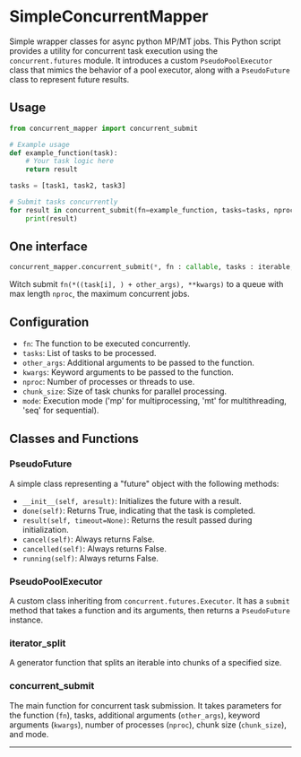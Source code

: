 # SimpleConcurrentMapper
Simple wrapper classes for async python MP/MT jobs. This Python script provides a utility for concurrent task execution using the `concurrent.futures` module. It introduces a custom `PseudoPoolExecutor` class that mimics the behavior of a pool executor, along with a `PseudoFuture` class to represent future results.


## Usage

```python
from concurrent_mapper import concurrent_submit

# Example usage
def example_function(task):
    # Your task logic here
    return result

tasks = [task1, task2, task3]

# Submit tasks concurrently
for result in concurrent_submit(fn=example_function, tasks=tasks, nproc=4, chunk_size=2, mode='mt'):
    print(result)
```

## One interface

```python
concurrent_mapper.concurrent_submit(*, fn : callable, tasks : iterable, other_args=tuple(), kwargs=dict(), nproc = 4, chunk_size = 0, mode = 'mt'/'mp'/'seq')
```

Witch submit `fn(*((task[i], ) + other_args), **kwargs)` to a queue with max length `nproc`, the maximum concurrent jobs.

## Configuration

- `fn`: The function to be executed concurrently.
- `tasks`: List of tasks to be processed.
- `other_args`: Additional arguments to be passed to the function.
- `kwargs`: Keyword arguments to be passed to the function.
- `nproc`: Number of processes or threads to use.
- `chunk_size`: Size of task chunks for parallel processing.
- `mode`: Execution mode ('mp' for multiprocessing, 'mt' for multithreading, 'seq' for sequential).

## Classes and Functions

### PseudoFuture

A simple class representing a "future" object with the following methods:

- `__init__(self, aresult)`: Initializes the future with a result.
- `done(self)`: Returns True, indicating that the task is completed.
- `result(self, timeout=None)`: Returns the result passed during initialization.
- `cancel(self)`: Always returns False.
- `cancelled(self)`: Always returns False.
- `running(self)`: Always returns False.

### PseudoPoolExecutor

A custom class inheriting from `concurrent.futures.Executor`. It has a `submit` method that takes a function and its arguments, then returns a `PseudoFuture` instance.

### iterator_split

A generator function that splits an iterable into chunks of a specified size.

### concurrent_submit

The main function for concurrent task submission. It takes parameters for the function (`fn`), tasks, additional arguments (`other_args`), keyword arguments (`kwargs`), number of processes (`nproc`), chunk size (`chunk_size`), and mode.



---
